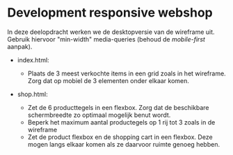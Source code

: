 # Development responsive webshop

In deze deelopdracht werken we de desktopversie van de wireframe uit. Gebruik hiervoor "min-width" media-queries (behoud de _mobile-first_ aanpak).

* index.html: 
  - Plaats de 3 meest verkochte items in een grid zoals in het wireframe. Zorg dat op mobiel de 3 elementen onder elkaar komen. 

* shop.html:
  - Zet de 6 producttegels in een flexbox. Zorg dat de beschikbare schermbreedte zo optimaal mogelijk benut wordt. 
  - Beperk het maximum aantal productegels op 1 rij tot 3 zoals in de wireframe
  - Zet de product flexbox en de shopping cart in een flexbox. Deze mogen langs elkaar komen als ze daarvoor ruimte genoeg hebben.